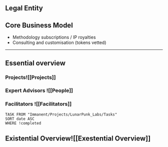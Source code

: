 ## Legal Entity

## Core Business Model
- Methodology subscriptions / IP royalties
- Consulting and customisation (tokens vetted)

---
## Essential overview

### Projects![[Projects]]
### Expert Advisors ![[People]]
### Facilitators ![[Facilitators]]
```dataview
TASK FROM "Immanent/Projects/LunarPunk_Labs/Tasks" 
SORT date ASC
WHERE !completed
```
## Existential Overview![[Exestential Overview]]